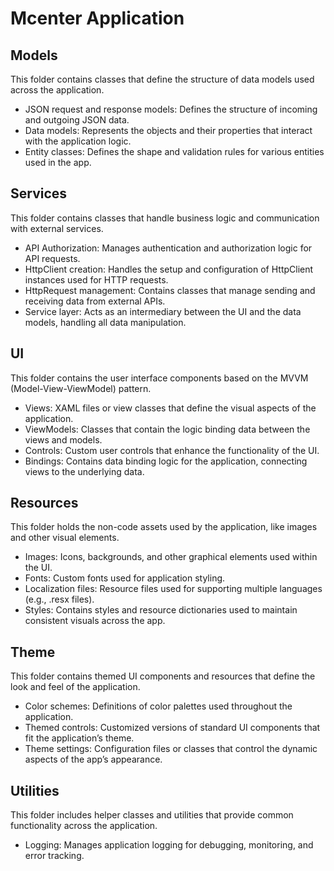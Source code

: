 # Mcenter Application

## Models
This folder contains classes that define the structure of data models used across the application.
- JSON request and response models: Defines the structure of incoming and outgoing JSON data.
- Data models: Represents the objects and their properties that interact with the application logic.
- Entity classes: Defines the shape and validation rules for various entities used in the app.

## Services
This folder contains classes that handle business logic and communication with external services.
- API Authorization: Manages authentication and authorization logic for API requests.
- HttpClient creation: Handles the setup and configuration of HttpClient instances used for HTTP requests.
- HttpRequest management: Contains classes that manage sending and receiving data from external APIs.
- Service layer: Acts as an intermediary between the UI and the data models, handling all data manipulation.

## UI
This folder contains the user interface components based on the MVVM (Model-View-ViewModel) pattern.
- Views: XAML files or view classes that define the visual aspects of the application.
- ViewModels: Classes that contain the logic binding data between the views and models.
- Controls: Custom user controls that enhance the functionality of the UI.
- Bindings: Contains data binding logic for the application, connecting views to the underlying data.

## Resources
This folder holds the non-code assets used by the application, like images and other visual elements.
- Images: Icons, backgrounds, and other graphical elements used within the UI.
- Fonts: Custom fonts used for application styling.
- Localization files: Resource files used for supporting multiple languages (e.g., .resx files).
- Styles: Contains styles and resource dictionaries used to maintain consistent visuals across the app.

## Theme
This folder contains themed UI components and resources that define the look and feel of the application.
- Color schemes: Definitions of color palettes used throughout the application.
- Themed controls: Customized versions of standard UI components that fit the application’s theme.
- Theme settings: Configuration files or classes that control the dynamic aspects of the app’s appearance.

## Utilities
This folder includes helper classes and utilities that provide common functionality across the application.
- Logging: Manages application logging for debugging, monitoring, and error tracking.
